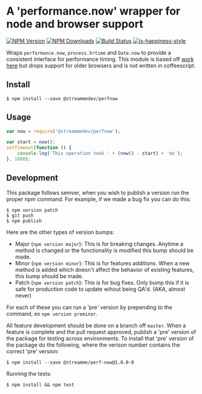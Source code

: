# A 'performance.now' wrapper for node and browser support

[![NPM Version](https://img.shields.io/npm/v/@streammedev/prefnow.svg)](https://npmjs.org/package/@streammedev/prefnow)
[![NPM Downloads](https://img.shields.io/npm/dm/@streammedev/prefnow.svg)](https://npmjs.org/package/@streammedev/prefnow)
[![Build Status](https://travis-ci.org/streammedev/perfnow.svg?branch=master)](https://travis-ci.org/streammedev/perfnow)
[![js-happiness-style](https://img.shields.io/badge/code%20style-happiness-brightgreen.svg)](https://github.com/JedWatson/happiness)

Wraps `performance.now`, `process.hrtime` and `Date.now` to provide a consistent interface for performance timing.  This module is
based off [work here](https://github.com/myrne/performance-now) but drops support for older browsers and is not written in
coffeescript.

## Install

```
$ npm install --save @streammedev/perfnow
```

## Usage

```javascript
var now = require('@streammedev/perfnow');

var start = now();
setTimeout(function () {
	console.log('This operation took ' + (now() - start) + 'ms');
}, 1000);
```

## Development

This package follows semver, when you wish to publish a version run the proper npm command.  For example, if we made a bug fix you can do this:

```
$ npm version patch
$ git push
$ npm publish
```

Here are the other types of version bumps:

- Major (`npm version major`): This is for breaking changes. Anytime a method is changed or the functionality is modified this bump should be made.
- Minor (`npm version minor`): This is for features additions. When a new method is added which doesn't affect the behavior of existing features, this bump should be made.
- Patch (`npm version patch`): This is for bug fixes. Only bump this if it is safe for production code to update wihout being QA'd.  (AKA, almost never)

For each of these you can run a 'pre' version by prepending to the command, ex `npm version preminor`.

All feature development should be done on a branch off `master`.  When a feature is complete and the pull request approved, 
publish a 'pre' version of the package for testing across environments.  To install that 'pre' version of the package do 
the following, where the verison number contains the correct 'pre' version:

```
$ npm install --save @streamme/perf-now@1.0.0-0
```

Running the tests:

```
$ npm install && npm test
```
